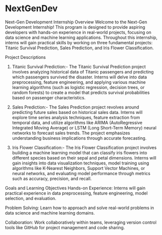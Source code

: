 # NextGenDev
Next-Gen Development Internship Overview
Welcome to the Next-Gen Development Internship! This program is designed to provide aspiring developers with hands-on experience in real-world projects, focusing on data science and machine learning applications. Throughout this internship, interns will gain practical skills by working on three fundamental projects: Titanic Survival Prediction, Sales Prediction, and Iris Flower Classification.

Project Descriptions
1. Titanic Survival Prediction:-
The Titanic Survival Prediction project involves analyzing historical data of Titanic passengers and predicting which passengers survived the disaster. Interns will delve into data preprocessing, feature engineering, and applying various machine learning algorithms (such as logistic regression, decision trees, or random forests) to create a model that predicts survival probabilities based on passenger characteristics.

2. Sales Prediction:-
The Sales Prediction project revolves around predicting future sales based on historical sales data. Interns will explore time series analysis techniques, feature extraction from temporal data, and utilize algorithms like ARIMA (AutoRegressive Integrated Moving Average) or LSTM (Long Short-Term Memory) neural networks to forecast sales trends. The project emphasizes understanding business implications through accurate forecasting.

3. Iris Flower Classification:-
The Iris Flower Classification project involves building a machine learning model that can classify iris flowers into different species based on their sepal and petal dimensions. Interns will gain insights into data visualization techniques, model training using algorithms like K-Nearest Neighbors, Support Vector Machines, or neural networks, and evaluating model performance through metrics such as accuracy, precision, and recall.

Goals and Learning Objectives
Hands-on Experience: Interns will gain practical experience in data preprocessing, feature engineering, model selection, and evaluation.

Problem Solving: Learn how to approach and solve real-world problems in data science and machine learning domains.

Collaboration: Work collaboratively within teams, leveraging version control tools like GitHub for project management and code sharing.

